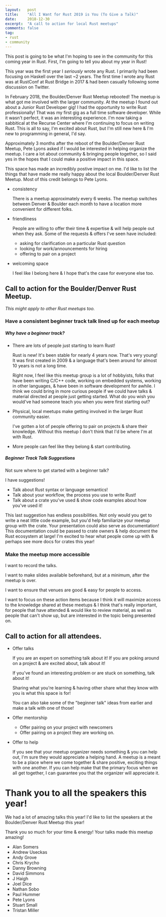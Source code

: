 ```yaml
---
layout:   post
title:    "All I Want for Rust 2019 is You (To Give a Talk)"
date:     2018-12-30
excerpt:  "A call to action for local Rust meetups"
comments: false
tag:
- rust
- community
---
```


This post is going to be what I'm hoping to see in the community for
this coming year in Rust. First, I'm going to tell you about my year
in Rust!

This year was the first year I *seriously* wrote any Rust. I
primarily had been focusing on Haskell over the last ~2 years.
The first time I wrote any Rust was at RustConf at Rust Bridge in
2017 & had been casually following some discussion on Twitter.

In February 2018, the Boulder/Denver Rust Meetup rebooted!
The meetup is what got me involved with the larger community. At the
meetup I found out about a Junior Rust Developer gig!
I had the opportunity to write Rust professionally! That was my first
gig as a full time software developer. While it wasn't perfect, it
was an interesting experience. I'm now taking a sabbitical at the
Recurse Center where I'm continuing to focus on writing Rust. This is
all to say, I'm excited about Rust, but I'm still new here & I'm new
to programming in general, I'd say.

Approximately 3 months after the reboot of the Boulder/Denver Rust
Meetup, Pete Lyons asked if I would be interested in helping organize
the meetup. I care a lot about community & bringing people together, so
I said yes in the hopes that I could make a positive impact in this
space.

This space has made an incredibly postive impact on me. I'd like to
list the things that have made me really happy about the local
Boulder/Denver Rust Meetup. Most of this credit belongs to Pete Lyons.

- consistency

  There is a meetup approximately every 6 weeks. 
  The meetup switches between Denver & Boulder each month to have a 
  location more convenient for different folks.

- friendliness

  People are willing to offer their time & expertise & will help people
  out when they ask. Some of the requests & offers I've seen have
  included:

    - asking for clarification on a particular Rust question
    - looking for work/announcements for hiring
    - offering to pair on a project

- welcoming space

  I feel like I belong here & I hope that's the case for 
  everyone else too.

## Call to action for the Boulder/Denver Rust Meetup. 
*This might apply to other Rust meetups too.*

### Have a consistent beginner track talk lined up for each meetup
##### Why have a beginner track?

- There are lots of people just starting to learn Rust!

  Rust is new! It's been stable for nearly 4 years now. That's very
  young! It was first created in 2009 & a language that's been around
  for almost 10 years is not a long time.
  
  Right now, I feel like this meetup group is a lot of hobbyists, folks
  that have been writing C/C++ code, working on embedded systems,
  working in other languages, & have been in software development for
  awhile. I think we could bring in more curious people if we could
  have talks & material directed at people just getting started.
  What do you wish you would've had someone teach you when you were 
  first starting out?

- Physical, local meetups make getting involved in the larger Rust
community easier.

  I've gotten a lot of people offering to pair on projects & share
  their knowledge. Without this meetup I don't think that I'd be where
  I'm at with Rust.

- More people can feel like they belong & start contributing.

##### Beginner Track Talk Suggestions

Not sure where to get started with a beginner talk?

I have suggestions!

- Talk about Rust syntax or language semantics!
- Talk about your workflow, the process you use to write Rust!
- Talk about a crate you've used & show code examples about how you've
used it!

This last suggestion has endless possibilities. Not only would you
get to write a neat little code example, but you'd help familiarize
your meetup group with the crate. Your presentation could also serve
as documentation! This documentation could be passed to crate owners
& help document the Rust ecosystem at large! I'm excited to hear what
people come up with & perhaps see more docs for crates this year!

### Make the meetup more accessible

I want to record the talks.

I want to make slides available beforehand, but at a minimum, after
the meetup is over.

I want to ensure that venues are good & easy for people to access.


I want to focus on these action items because I think it will
maximize access to the knowledge shared at these meetups & I think
that's really important, for people that have attended & would like
to review material, as well as people that can't show up, but are
interested in the topic being presented on.

## Call to action for all attendees.
- Offer talks

  If you are an expert on something talk about it! If you are poking
  around on a project & are excited about, talk about it!
  
  If you've found an interesting problem or are stuck on something,
  talk about it!
  
  Sharing what you're learning & having other share what they know with
  you is what this space is for!
  
  You can also take some of the "beginner talk" ideas from earlier
  and make a talk with one of those!

- Offer mentorship
    - Offer pairing on your project with newcomers
    - Offer pairing on a project they are working on.

- Offer to help

  If you see that your meetup organizer needs something & you can help
  out, I'm sure they would appreciate a helping hand.
  A meetup is a meant to be a place where we come together & share
  positive, exciting things with one another. If you can help make that
  the primary focus when we all get together, I can guarantee you that
  the organizer will appreciate it.

# Thank you to all the speakers this year!

We had a lot of amazing talks this year! I'd like to list the
speakers at the Boulder/Denver Rust Meetup this year!

Thank you so much for your time & energy! Your talks made this
meetup amazing!

- Alan Somers
- Andrew Useckas
- Andy Grove
- Chris Krycho
- Danny Browning
- David Simmons
- J Haigh
- Joel Dice
- Nathan Sobo
- Paul Hummer
- Pete Lyons
- Stuart Small
- Tristan Miller
